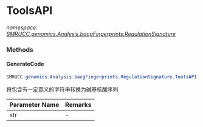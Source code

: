 ﻿# ToolsAPI
_namespace: [SMRUCC.genomics.Analysis.bacgFingerprints.RegulationSignature](./index.md)_





### Methods

#### GenerateCode
```csharp
SMRUCC.genomics.Analysis.bacgFingerprints.RegulationSignature.ToolsAPI.GenerateCode(System.String)
```
将包含有一定意义的字符串转换为碱基核酸序列

|Parameter Name|Remarks|
|--------------|-------|
|str|-|




